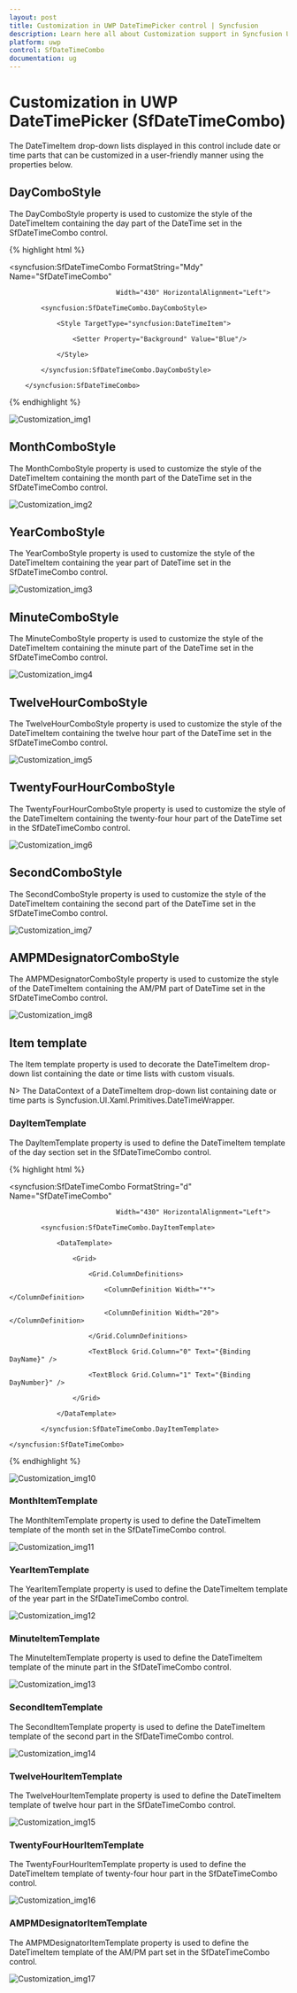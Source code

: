 ```yaml
---
layout: post
title: Customization in UWP DateTimePicker control | Syncfusion
description: Learn here all about Customization support in Syncfusion UWP DateTimePicker (SfDateTimeCombo) control and more.
platform: uwp
control: SfDateTimeCombo
documentation: ug
---
```


# Customization in UWP DateTimePicker (SfDateTimeCombo)

The DateTimeItem drop-down lists displayed in this control include date or time parts that can be customized in a user-friendly manner using the properties below.

## DayComboStyle

The DayComboStyle property is used to customize the style of the DateTimeItem containing the day part of the DateTime set in the SfDateTimeCombo control.



{% highlight html %}

   <syncfusion:SfDateTimeCombo FormatString="Mdy" Name="SfDateTimeCombo" 

                               Width="430" HorizontalAlignment="Left">

            <syncfusion:SfDateTimeCombo.DayComboStyle>

                <Style TargetType="syncfusion:DateTimeItem">

                    <Setter Property="Background" Value="Blue"/>

                </Style>

            </syncfusion:SfDateTimeCombo.DayComboStyle>

        </syncfusion:SfDateTimeCombo>

{% endhighlight %}

![Customization_img1](Customization_images/Customization_img1.png)


## MonthComboStyle

The MonthComboStyle property is used to customize the style of the DateTimeItem containing the month part of the DateTime set in the SfDateTimeCombo control.

![Customization_img2](Customization_images/Customization_img2.png)



## YearComboStyle

The YearComboStyle property is used to customize the style of the DateTimeItem containing the year part of DateTime set in the SfDateTimeCombo control.



![Customization_img3](Customization_images/Customization_img3.png)


## MinuteComboStyle

The MinuteComboStyle property is used to customize the style of the DateTimeItem containing the minute part of the DateTime set in the SfDateTimeCombo control.

![Customization_img4](Customization_images/Customization_img4.png)





## TwelveHourComboStyle

The TwelveHourComboStyle property is used to customize the style of the DateTimeItem containing the twelve hour part of the DateTime set in the SfDateTimeCombo control.



![Customization_img5](Customization_images/Customization_img5.png)





## TwentyFourHourComboStyle

The TwentyFourHourComboStyle property is used to customize the style of the DateTimeItem containing the twenty-four hour part of the DateTime set in the SfDateTimeCombo control.

![Customization_img6](Customization_images/Customization_img6.png)





## SecondComboStyle

The SecondComboStyle property is used to customize the style of the DateTimeItem containing the second part of the DateTime set in the SfDateTimeCombo control. 


![Customization_img7](Customization_images/Customization_img7.png)


## AMPMDesignatorComboStyle

The AMPMDesignatorComboStyle property is used to customize the style of the DateTimeItem containing the AM/PM part of DateTime set in the SfDateTimeCombo control.

![Customization_img8](Customization_images/Customization_img8.png)



## Item template

The Item template property is used to decorate the DateTimeItem drop-down list containing the date or time lists with custom visuals. 

N>  The DataContext of a DateTimeItem drop-down list containing date or time parts is Syncfusion.UI.Xaml.Primitives.DateTimeWrapper.



### DayItemTemplate

The DayItemTemplate property is used to define the DateTimeItem template of the day section set in the SfDateTimeCombo control.

{% highlight html %}

<syncfusion:SfDateTimeCombo FormatString="d" Name="SfDateTimeCombo" 

                               Width="430" HorizontalAlignment="Left">

            <syncfusion:SfDateTimeCombo.DayItemTemplate>

                <DataTemplate>

                    <Grid>

                        <Grid.ColumnDefinitions>

                            <ColumnDefinition Width="*"></ColumnDefinition>

                            <ColumnDefinition Width="20"></ColumnDefinition>

                        </Grid.ColumnDefinitions>

                        <TextBlock Grid.Column="0" Text="{Binding DayName}" />

                        <TextBlock Grid.Column="1" Text="{Binding DayNumber}" />

                    </Grid>

                </DataTemplate>

            </syncfusion:SfDateTimeCombo.DayItemTemplate>

    </syncfusion:SfDateTimeCombo>

{% endhighlight %}

![Customization_img10](Customization_images/Customization_img10.png)

### MonthItemTemplate

The MonthItemTemplate property is used to define the DateTimeItem template of the month set in the SfDateTimeCombo control.

![Customization_img11](Customization_images/Customization_img11.png)

### YearItemTemplate

The YearItemTemplate property is used to define the DateTimeItem template of the year part in the SfDateTimeCombo control.

![Customization_img12](Customization_images/Customization_img12.png)



### MinuteItemTemplate

The MinuteItemTemplate property is used to define the DateTimeItem template of the minute part in the SfDateTimeCombo control.

![Customization_img13](Customization_images/Customization_img13.png)

### SecondItemTemplate

The SecondItemTemplate property is used to define the DateTimeItem template of the second part in the SfDateTimeCombo control.

![Customization_img14](Customization_images/Customization_img14.png)

### TwelveHourItemTemplate

The TwelveHourItemTemplate property is used to define the DateTimeItem template of twelve hour part in the SfDateTimeCombo control.

![Customization_img15](Customization_images/Customization_img15.png)


### TwentyFourHourItemTemplate

The TwentyFourHourItemTemplate property is used to define the DateTimeItem template of twenty-four hour part in the SfDateTimeCombo control.


![Customization_img16](Customization_images/Customization_img16.png)

### AMPMDesignatorItemTemplate

The AMPMDesignatorItemTemplate property is used to define the DateTimeItem template of the AM/PM part set in the SfDateTimeCombo control.

![Customization_img17](Customization_images/Customization_img17.png)
